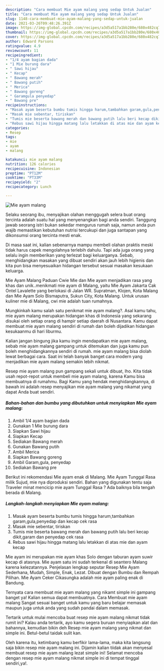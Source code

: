```yaml
---
description: "Cara membuat Mie ayam malang yang sedap Untuk Jualan"
title: "Cara membuat Mie ayam malang yang sedap Untuk Jualan"
slug: 1148-cara-membuat-mie-ayam-malang-yang-sedap-untuk-jualan
date: 2021-03-26T09:48:26.391Z
image: https://img-global.cpcdn.com/recipes/a3d5a517a1bb280e/680x482cq70/mie-ayam-malang-foto-resep-utama.jpg
thumbnail: https://img-global.cpcdn.com/recipes/a3d5a517a1bb280e/680x482cq70/mie-ayam-malang-foto-resep-utama.jpg
cover: https://img-global.cpcdn.com/recipes/a3d5a517a1bb280e/680x482cq70/mie-ayam-malang-foto-resep-utama.jpg
author: Edward Parsons
ratingvalue: 4.9
reviewcount: 11
recipeingredient:
- "1/4 ayam bagian dada"
- "1 Mie burung dara"
- " Sawi hijau"
- " Kecap"
- " Bawang merah"
- " Bawang putih"
- " Merica"
- " Bawang goreng"
- " Garamgula penyedap"
- " Bawang pre"
recipeinstructions:
- "Masak ayam beserta bumbu tumis hingga harum,tambahkan garam,gula,penyedap dan kecap cek rasa"
- "Masak mie sebentar, tiriskan"
- "Tumis mie beserta bawang merah dan bawang putih lalu beri kecap dikit,garam dan penyedap cek rasa"
- "Rebus sawi hijau hingga matang lalu letakkan di atas mie dan ayam kecap"
categories:
- Resep
tags:
- mie
- ayam
- malang

katakunci: mie ayam malang 
nutrition: 126 calories
recipecuisine: Indonesian
preptime: "PT12M"
cooktime: "PT33M"
recipeyield: "2"
recipecategory: Lunch

---
```



![Mie ayam malang](https://img-global.cpcdn.com/recipes/a3d5a517a1bb280e/680x482cq70/mie-ayam-malang-foto-resep-utama.jpg)

Selaku seorang ibu, menyajikan olahan menggugah selera buat orang tercinta adalah suatu hal yang menyenangkan bagi anda sendiri. Tanggung jawab seorang istri bukan sekedar mengurus rumah saja, namun anda pun wajib memastikan kebutuhan nutrisi tercukupi dan juga santapan yang dikonsumsi orang tercinta mesti enak.

Di masa  saat ini, kalian sebenarnya mampu membeli olahan praktis meski tidak harus capek mengolahnya terlebih dahulu. Tapi ada juga orang yang selalu ingin memberikan yang terlezat bagi keluarganya. Sebab, menghidangkan masakan yang dibuat sendiri akan jauh lebih higienis dan kita pun bisa menyesuaikan hidangan tersebut sesuai masakan kesukaan keluarga. 

Mie Ayam Malang Paduan Cwie Mie dan Mie ayam menjadikan rasa yang khas dan unik..menikmati mie ayam di Malang, yaitu Mie Ayam Jakarta Cak Ontel Lavalette yang berlokasi di Jalan WR. Supratman, Klojen, Kota Malang dan Mie Ayam Solo Bismaputra, Sukun City, Kota Malang. Untuk urusan kuliner mie di Malang, cwi mie adalah tuan rumahnya.

Mungkinkah kamu salah satu penikmat mie ayam malang?. Asal kamu tahu, mie ayam malang merupakan hidangan khas di Indonesia yang sekarang disukai oleh setiap orang di hampir setiap daerah di Nusantara. Kamu dapat membuat mie ayam malang sendiri di rumah dan boleh dijadikan hidangan kesukaanmu di hari liburmu.

Kalian jangan bingung jika kamu ingin mendapatkan mie ayam malang, sebab mie ayam malang gampang untuk ditemukan dan juga kamu pun boleh menghidangkannya sendiri di rumah. mie ayam malang bisa diolah lewat berbagai cara. Saat ini telah banyak banget cara modern yang menjadikan mie ayam malang semakin lebih nikmat.

Resep mie ayam malang pun gampang sekali untuk dibuat, lho. Kita tidak usah repot-repot untuk membeli mie ayam malang, karena Kamu bisa membuatnya di rumahmu. Bagi Kamu yang hendak menghidangkannya, di bawah ini adalah resep menyajikan mie ayam malang yang nikamat yang dapat Anda buat sendiri.

<!--inarticleads1-->

##### Bahan-bahan dan bumbu yang dibutuhkan untuk menyiapkan Mie ayam malang:

1. Ambil 1/4 ayam bagian dada
1. Gunakan 1 Mie burung dara
1. Siapkan  Sawi hijau
1. Siapkan  Kecap
1. Sediakan  Bawang merah
1. Gunakan  Bawang putih
1. Ambil  Merica
1. Siapkan  Bawang goreng
1. Ambil  Garam,gula, penyedap
1. Sediakan  Bawang pre


Berikut ini rekomendasi Mie ayam enak di Malang. Mie Ayam Tunggal Rasa milik Sujud, mie nya diproduksi sendiri. Bahan yang digunakan tentu saja Traveler minat mencicip mie ayam Tunggal Rasa ? Ada baiknya bila tengah berada di Malang. 

<!--inarticleads2-->

##### Langkah-langkah menyiapkan Mie ayam malang:

1. Masak ayam beserta bumbu tumis hingga harum,tambahkan garam,gula,penyedap dan kecap cek rasa
1. Masak mie sebentar, tiriskan
1. Tumis mie beserta bawang merah dan bawang putih lalu beri kecap dikit,garam dan penyedap cek rasa
1. Rebus sawi hijau hingga matang lalu letakkan di atas mie dan ayam kecap


Mie ayam ini merupakan mie ayam khas Solo dengan taburan ayam suwir kecap di atasnya. Mie ayam satu ini sudah terkenal di seantero Malang karena kelezatannya. Penjelasan lengkap seputar Resep Mie Ayam Sederhana, Mudah, Simple, Enak, Lezat. Dibuat dengan Bumbu dan Rempah Pilihan. Mie Ayam Ceker Cikasungka adalah mie ayam paling enak di Bandung. 

Ternyata cara membuat mie ayam malang yang nikamt simple ini gampang banget ya! Kalian semua dapat membuatnya. Cara Membuat mie ayam malang Sangat sesuai banget untuk kamu yang baru belajar memasak maupun juga untuk anda yang sudah pandai dalam memasak.

Tertarik untuk mulai mencoba buat resep mie ayam malang nikmat tidak rumit ini? Kalau anda tertarik, ayo kamu segera buruan menyiapkan alat dan bahannya, kemudian bikin deh Resep mie ayam malang yang nikmat dan simple ini. Betul-betul taidak sulit kan. 

Oleh karena itu, ketimbang kamu berfikir lama-lama, maka kita langsung saja bikin resep mie ayam malang ini. Dijamin kalian tiidak akan menyesal membuat resep mie ayam malang lezat simple ini! Selamat mencoba dengan resep mie ayam malang nikmat simple ini di tempat tinggal sendiri,ya!.

